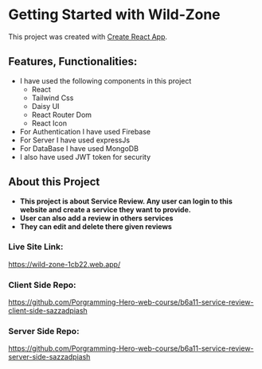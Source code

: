 # Getting Started with Wild-Zone

This project was created with [Create React App](https://github.com/facebook/create-react-app).

## Features, Functionalities:

* I have used the following components in this project
    * React 
    * Tailwind Css
    * Daisy UI
    * React Router Dom
    * React Icon
* For Authentication I have used Firebase
* For Server I have used expressJs
* For DataBase I have used MongoDB
* I also have used JWT token for security

## About this Project

* **This project is about Service Review. Any user can login to this website and create a service they want to provide.**
* **User can also add a review in others services**
* **They can edit and delete there given reviews**


### Live Site Link: 
https://wild-zone-1cb22.web.app/

### Client Side Repo: 
https://github.com/Porgramming-Hero-web-course/b6a11-service-review-client-side-sazzadpiash

### Server Side Repo: 
https://github.com/Porgramming-Hero-web-course/b6a11-service-review-server-side-sazzadpiash


